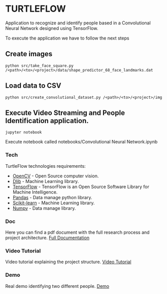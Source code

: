 TURTLEFLOW
==========
Application to recognize and identify people based in a Convolutional Neural Network designed using TensorFlow.

To execute the application we have to follow the next steps

## Create images

```
python src/take_face_square.py /<path>/<to>/<project>/data/shape_predictor_68_face_landmarks.dat
```

## Load data to CSV

```
python src/create_convolutional_dataset.py /<path>/<to>/<project>/img
```

## Execute Video Streaming and People Identification application.

```
jupyter notebook
```

Execute notebook called notebooks/Convolutional Neural Network.ipynb


### Tech
TurtleFlow technologies requirements:

  - [OpenCV] - Open Source computer vision.
  - [Dlib] - Machine Learning library.
  - [TensorFlow] - TensorFlow is an Open Source Software Library for Machine Intelligence.
  - [Pandas] - Data manage python library.
  - [Scikit-learn] - Machine Learning library.
  - [Numpy] - Data manage library.

   [OpenCV]: <http://opencv.org/>
   [Dlib]: <http://dlib.net/>
   [TensorFlow]: <https://www.tensorflow.org/>
   [Pandas]: <http://pandas.pydata.org/>
   [Scikit-learn]: <http://scikit-learn.org/stable/>
   [Numpy]: <http://www.numpy.org/>

### Doc
Here you can find a pdf document with the full research process and project architecture.
[Full Documentation](docs/compiled/turtleflow.pdf)

### Video Tutorial
Video tutorial explaining the project structure.
[Video Tutorial](https://youtu.be/C1K6JdAoAjA)
### Demo
Real demo identifying two different people.
[Demo](https://youtu.be/RxMD2-Wopdw)